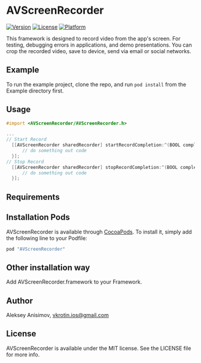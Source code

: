 # AVScreenRecorder

[![Version](https://img.shields.io/cocoapods/v/AVScreenRecorder.svg?style=flat)](http://cocoapods.org/pods/AVScreenRecorder)
[![License](https://img.shields.io/cocoapods/l/AVScreenRecorder.svg?style=flat)](http://cocoapods.org/pods/AVScreenRecorder)
[![Platform](https://img.shields.io/cocoapods/p/AVScreenRecorder.svg?style=flat)](http://cocoapods.org/pods/AVScreenRecorder)

This framework is designed to record video from the app's screen. For testing, debugging errors in applications, and demo presentations. You can crop the recorded video, save to device, send via email or social networks.

## Example

To run the example project, clone the repo, and run `pod install` from the Example directory first.

## Usage
```objective-c
#import <AVScreenRecorder/AVScreenRecorder.h>

...
// Start Record
  [[AVScreenRecorder sharedRecorder] startRecordCompletion:^(BOOL complete, NSError *error){
      // do something out code
  }];
// Stop Record
  [[AVScreenRecorder sharedRecorder] stopRecordCompletion:^(BOOL complete, NSError *error){
      // do something out code
  }];
```

## Requirements

## Installation Pods

AVScreenRecorder is available through [CocoaPods](http://cocoapods.org). To install
it, simply add the following line to your Podfile:

```ruby
pod "AVScreenRecorder"
```

## Other installation way

Add AVScreenRecorder.framework to your Framework.

## Author

Aleksey Anisimov, vkrotin.ios@gmail.com

## License

AVScreenRecorder is available under the MIT license. See the LICENSE file for more info.
